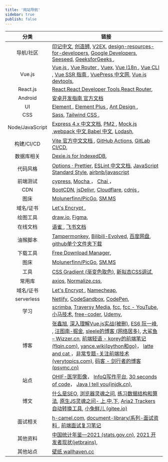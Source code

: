 ```yaml
---
title: '网站导航'
sidebar: true
publish: false
---
```




| 分类   <div style="width:120px"></div> | 链接                                                         |
| :------------------------------------: | ------------------------------------------------------------ |
|               导航/社区                | [印记中文](https://docschina.org/),  [创造狮](http://chuangzaoshi.com/),  [V2EX](https://www.v2ex.com/?r=htwm623), [design-resources-for-developers](https://github.com/bradtraversy/design-resources-for-developers), [Google Developers](https://developers.google.com/web),  [Seeseed](https://www.seeseed.com/),  [GeeksforGeeks ](https://www.geeksforgeeks.org/), |
|                 Vue.js                 | [Vue.js ](https://cn.vuejs.org/v2/guide/),  [Vue Router ](https://router.vuejs.org/zh/),  [Vuex](https://vuex.vuejs.org/zh/),  [Vue I18n ](https://kazupon.github.io/vue-i18n/zh/), [Vue CLI ](https://cli.vuejs.org/zh/), [Vue SSR 指南 ](https://ssr.vuejs.org/zh/), [VuePress 中文网](https://www.vuepress.cn/),  [Vue.js devtools](https://chrome.google.com/webstore/detail/vuejs-devtools/nhdogjmejiglipccpnnnanhbledajbpd?hl=en), |
|                React.js                | [React](https://reactjs.org/),[React Developer Tools](https://chrome.google.com/webstore/detail/react-developer-tools/fmkadmapgofadopljbjfkapdkoienihi?hl=en),[React Router](https://reactrouter.com/), |
|                Android                 | [安卓开发指南 官方文档](https://developer.android.com/guide?hl=zh-cn) |
|                   UI                   | [Element ](https://element.eleme.io/#/zh-CN), [Element Plus ](https://element-plus.org/#/zh-CN), [Ant Design ](https://ant.design/index-cn), |
|                  CSS                   | [Sass](https://sass-lang.com/), [Tailwind CSS ](https://tailwindcss.com/), |
|            Node/JavaScript             | [Express 4.x  中文文档](https://www.expressjs.com.cn/4x/api.html), [PM2 ](https://pm2.keymetrics.io/), [Mock.js ](http://mockjs.com/),[webpack 中文](https://www.webpackjs.com/concepts/),[Babel 中文](https://www.babeljs.cn/), [Lodash](https://lodash.com/), |
|               构建/CI/CD               | [Vite 官方中文文档 ](https://cn.vitejs.dev/), [GitHub Actions](https://github.com/features/actions),  [GitLab CI/CD](https://docs.gitlab.com/ee/ci/), |
|               数据库相关               | [Dexie.js for IndexedDB](https://github.com/dfahlander/Dexie.js), |
|                代码风格                | [Options · Prettier](https://prettier.io/docs/en/options.html),  [ESLint 中文文档](https://eslint.bootcss.com/),  [JavaScript Standard Style](https://standardjs.com/),  [airbnb/javascript](https://github.com/airbnb/javascript) |
|                前端测试                | [cypress](https://www.cypress.io/),   [Mocha ](https://mochajs.org/)，  [Chai ](https://www.chaijs.com/)， |
|                  CDN                   | [BootCDN](https://www.bootcdn.cn/),  [jsDelivr](https://www.jsdelivr.com/),  [Cloudflare](https://www.cloudflare.com/zh-cn/),  [cdnjs ](https://cdnjs.com/), |
|                  图床                  | [Molunerfinn/PicGo](https://github.com/Molunerfinn/PicGo), [SM.MS](https://sm.ms/) |
|               域名/证书                | [Let's Encrypt ](https://letsencrypt.org/),                  |
|                绘图工具                | [draw.io](http://draw.io/),   [Figma](https://www.figma.com/), |
|                在线文档                | [语雀 ](https://www.yuque.com/dashboard),   [飞书文档 ](https://ii0778xcol.feishu.cn/base/appcn3JCgFsB9NIH50ODmhfrK8e?table=tblzwPXHcYSmLNon&view=vew5ghUHkT) |
|                油猴脚本                | [Tampermonkey](https://www.tampermonkey.net/),    [Bilibili-Evolved](https://github.com/the1812/Bilibili-Evolved),    [百度网盘](https://greasyfork.org/zh-CN/scripts/418182-百度网盘简易下载助手-直链下载复活版),    [github单个文件夹下载](https://github.com/oe/download-git-userscript) |
|                下载工具                | [Free Download Manager](https://www.freedownloadmanager.org/zh/), |
|                  图床                  | [Molunerfinn/PicGo](https://github.com/Molunerfinn/PicGo),    [SM.MS](https://sm.ms/) |
|                  工具                  | [CSS Gradient (渐变色取色)](https://cssgradient.io/), [新拟态CSS调试](https://neumorphism.io/#e0e0e0), |
|                 常用库                 | [axios](https://github.com/axios/axios),  [Normalize.css](https://necolas.github.io/normalize.css/), |
|               域名/证书                | [Let's Encrypt ](https://letsencrypt.org/),    [Namecheap](https://www.namecheap.com/), |
|               serverless               | [Netlify](https://www.netlify.com/),    [CodeSandbox](https://codesandbox.io/dashboard/home),    [ CodePen](https://codepen.io/trending), |
|                  学习                  | [scrimba](https://scrimba.com/allcourses),   [Traversy Media](https://www.youtube.com/channel/UC29ju8bIPH5as8OGnQzwJyA),    [fcc](https://chinese.freecodecamp.org/learn/),    [fcc - YouTube](https://www.youtube.com/c/Freecodecamp/videos),    [小马技术](https://www.youtube.com/channel/UCazV3A3_1-Mtd6E_auw_ifg),    [free-coder](https://space.bilibili.com/31273057?from=search&seid=17529426465315296189),  [Udemy](https://www.udemy.com/), |
|                  博客                  | [张鑫旭](https://www.zhangxinxu.com/wordpress/),    [深入理解Vue.js实战(被删)](https://godbasin.github.io/vue-ebook/),    [ES6 阮一峰](https://es6.ruanyifeng.com/),    ,   [汪图南-掘金](https://juejin.cn/user/3597257776564174/posts),    [sleele的博客 (网络居多)](https://sleele.com/),  [大鲨鱼 – Wizzer.cn](https://wizzer.cn/),   [前端轻语 - korey的前端笔记 (flqin.com)](https://blog.flqin.com/), [yance.wiki(python和go)](https://www.yance.wiki/)， [latte and cat ](https://blog.smallsunnyfox.com/)，[非常专题-关注前端技术 (verytopics.com)](https://www.verytopics.com/),  [码客 - 剑行者的博客 (psvmc.cn)](https://www.psvmc.cn/) |
|                  站点                  | [OHIF-医学影像](https://ohif.org/)，  [InfoQ写作平台](https://xie.infoq.cn/tag/14124), [30 seconds of code](https://www.30secondsofcode.org/)， [Java I tell you(injdk.cn)](https://www.injdk.cn/), |
|                  博文                  | [什么是SEO](https://www.bmpi.dev/dev/what-is-seo/),    [浏览器灵魂之问](https://juejin.cn/post/6844904021308735502),    [练习数据结构和算法](https://juejin.cn/post/6844904061947346957),    [原生JS灵魂之问- 上](https://juejin.cn/post/6844903974378668039),[中](https://juejin.cn/post/6844903986479251464),[下](https://juejin.cn/post/6844904004007247880),    [Aria2 Trackers 自动转换工具](https://sleele.com/2019/05/12/aria2-trackers/),  [小兔鲜儿 (gitee.io)](https://zhoushugang.gitee.io/erabbit-client-pc-document/) |
|                面试相关                | [h-camel.com](http://www.h-camel.com/history.html),    [document-library/系列-面试资料 ](https://github.com/LiangJunrong/document-library/tree/master/系列-面试资料), [前端面试复习笔记](https://github.com/CavsZhouyou/Front-End-Interview-Notebook) |
|                其他资料                | [中国统计年鉴—2021 (stats.gov.cn)](http://www.stats.gov.cn/tjsj/ndsj/2021/indexch.htm), [2021 开发者现状(jetbrains)](https://www.jetbrains.com/zh-cn/lp/devecosystem-2021/), |
|                其他站点                | [壁纸 wallhaven.cc](https://wallhaven.cc/)                   |

